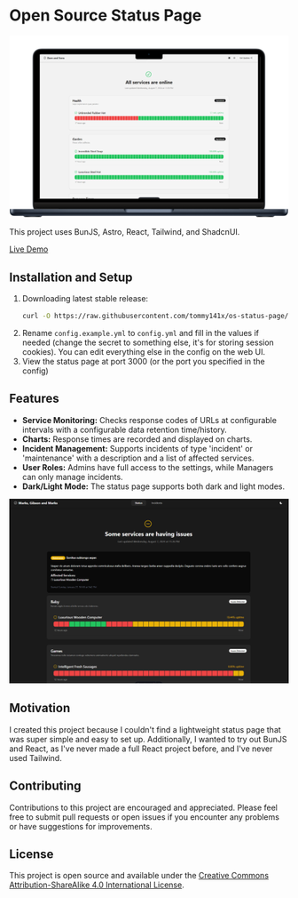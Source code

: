 # Open Source Status Page

![Feature Mockup](mockup.png)

This project uses BunJS, Astro, React, Tailwind, and ShadcnUI.

[Live Demo](https://status.timmygstudios.com/)

## Installation and Setup

1. Downloading latest stable release:
    ```bash
    curl -O https://raw.githubusercontent.com/tommy141x/os-status-page/main/scripts/setup.sh && chmod +x setup.sh && ./setup.sh
    ```
2. Rename `config.example.yml` to `config.yml` and fill in the values if needed (change the secret to something else, it's for storing session cookies). You can edit everything else in the config on the web UI.
3. View the status page at port 3000 (or the port you specified in the config)

## Features

- **Service Monitoring:** Checks response codes of URLs at configurable intervals with a configurable data retention time/history.
- **Charts:** Response times are recorded and displayed on charts.
- **Incident Management:** Supports incidents of type 'incident' or 'maintenance' with a description and a list of affected services.
- **User Roles:** Admins have full access to the settings, while Managers can only manage incidents.
- **Dark/Light Mode:** The status page supports both dark and light modes.

![Demo Picture](demo.png)

## Motivation

I created this project because I couldn't find a lightweight status page that was super simple and easy to set up. Additionally, I wanted to try out BunJS and React, as I've never made a full React project before, and I've never used Tailwind.

## Contributing

Contributions to this project are encouraged and appreciated. Please feel free to submit pull requests or open issues if you encounter any problems or have suggestions for improvements.

## License

This project is open source and available under the [Creative Commons Attribution-ShareAlike 4.0 International License](LICENSE).

